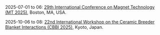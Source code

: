 2025-07-01 to 06: [29th International Conference on Magnet Technology (MT 2025)](https://mt29-conf.org/ "Covers magnet technology for scientific applications. Topics include superconducting magnets, magnetic field simulations, and applications in fusion reactors, particle accelerators, and medical imaging."), Boston, MA, USA.

2025-10-06 to 08: [22nd International Workshop on the Ceramic Breeder Blanket Interactions (CBBI 2025)](https://indico.nifs.ac.jp/event/17/ "Examines ceramic breeder materials for fusion reactors. Topics include tritium breeding, material interactions, and computational modeling for fusion blanket design and performance."), Kyoto, Japan.

